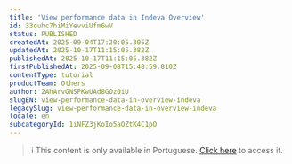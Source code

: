 ```yaml
---
title: 'View performance data in Indeva Overview'
id: 33ouhc7hiMiYevviUfm6wV
status: PUBLISHED
createdAt: 2025-09-04T17:20:05.305Z
updatedAt: 2025-10-17T11:15:05.382Z
publishedAt: 2025-10-17T11:15:05.382Z
firstPublishedAt: 2025-09-08T15:48:59.810Z
contentType: tutorial
productTeam: Others
author: 2AhArvGNSPKwUAd8GOz0iU
slugEN: view-performance-data-in-overview-indeva
legacySlug: view-performance-data-in-overview-indeva
locale: en
subcategoryId: 1iNFZ3jKoIo5aOZtK4C1pO
---
```


> ℹ️ This content is only available in Portuguese. [Click here](/pt/tutorial/visualizar-dados-de-desempenho-na-visao-geral-indeva--33ouhc7hiMiYevviUfm6wV) to access it.
